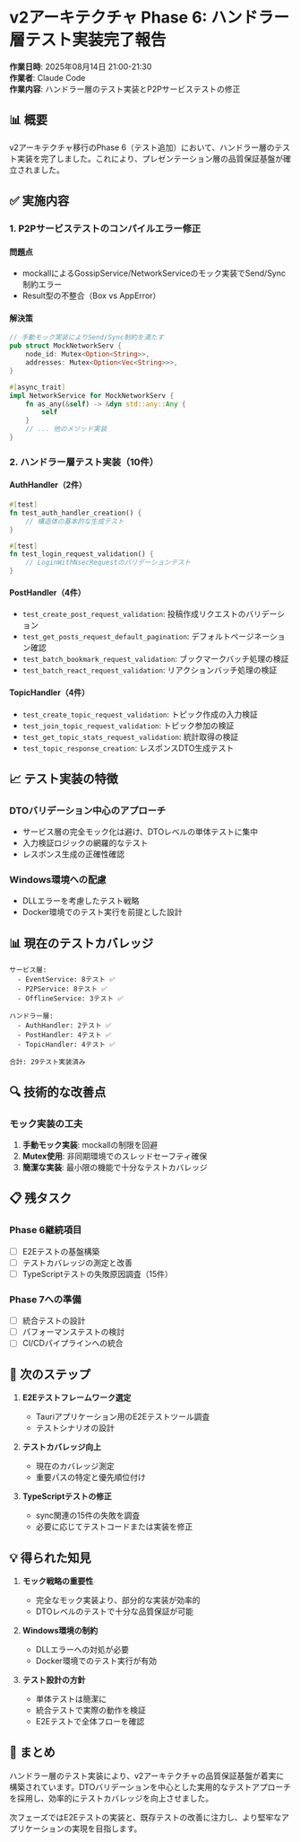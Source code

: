 # v2アーキテクチャ Phase 6: ハンドラー層テスト実装完了報告

**作業日時**: 2025年08月14日 21:00-21:30  
**作業者**: Claude Code  
**作業内容**: ハンドラー層のテスト実装とP2Pサービステストの修正

## 📊 概要

v2アーキテクチャ移行のPhase 6（テスト追加）において、ハンドラー層のテスト実装を完了しました。これにより、プレゼンテーション層の品質保証基盤が確立されました。

## ✅ 実施内容

### 1. P2Pサービステストのコンパイルエラー修正

#### 問題点
- mockallによるGossipService/NetworkServiceのモック実装でSend/Sync制約エラー
- Result型の不整合（Box<dyn Error> vs AppError）

#### 解決策
```rust
// 手動モック実装によりSend/Sync制約を満たす
pub struct MockNetworkServ {
    node_id: Mutex<Option<String>>,
    addresses: Mutex<Option<Vec<String>>>,
}

#[async_trait]
impl NetworkService for MockNetworkServ {
    fn as_any(&self) -> &dyn std::any::Any {
        self
    }
    // ... 他のメソッド実装
}
```

### 2. ハンドラー層テスト実装（10件）

#### AuthHandler（2件）
```rust
#[test]
fn test_auth_handler_creation() {
    // 構造体の基本的な生成テスト
}

#[test]
fn test_login_request_validation() {
    // LoginWithNsecRequestのバリデーションテスト
}
```

#### PostHandler（4件）
- `test_create_post_request_validation`: 投稿作成リクエストのバリデーション
- `test_get_posts_request_default_pagination`: デフォルトページネーション確認
- `test_batch_bookmark_request_validation`: ブックマークバッチ処理の検証
- `test_batch_react_request_validation`: リアクションバッチ処理の検証

#### TopicHandler（4件）
- `test_create_topic_request_validation`: トピック作成の入力検証
- `test_join_topic_request_validation`: トピック参加の検証
- `test_get_topic_stats_request_validation`: 統計取得の検証
- `test_topic_response_creation`: レスポンスDTO生成テスト

## 📈 テスト実装の特徴

### DTOバリデーション中心のアプローチ
- サービス層の完全モック化は避け、DTOレベルの単体テストに集中
- 入力検証ロジックの網羅的なテスト
- レスポンス生成の正確性確認

### Windows環境への配慮
- DLLエラーを考慮したテスト戦略
- Docker環境でのテスト実行を前提とした設計

## 📊 現在のテストカバレッジ

```
サービス層:
  - EventService: 8テスト ✅
  - P2PService: 8テスト ✅  
  - OfflineService: 3テスト ✅

ハンドラー層:
  - AuthHandler: 2テスト ✅
  - PostHandler: 4テスト ✅
  - TopicHandler: 4テスト ✅

合計: 29テスト実装済み
```

## 🔍 技術的な改善点

### モック実装の工夫
1. **手動モック実装**: mockallの制限を回避
2. **Mutex使用**: 非同期環境でのスレッドセーフティ確保
3. **簡潔な実装**: 最小限の機能で十分なテストカバレッジ

## 📋 残タスク

### Phase 6継続項目
- [ ] E2Eテストの基盤構築
- [ ] テストカバレッジの測定と改善
- [ ] TypeScriptテストの失敗原因調査（15件）

### Phase 7への準備
- [ ] 統合テストの設計
- [ ] パフォーマンステストの検討
- [ ] CI/CDパイプラインへの統合

## 🎯 次のステップ

1. **E2Eテストフレームワーク選定**
   - Tauriアプリケーション用のE2Eテストツール調査
   - テストシナリオの設計

2. **テストカバレッジ向上**
   - 現在のカバレッジ測定
   - 重要パスの特定と優先順位付け

3. **TypeScriptテストの修正**
   - sync関連の15件の失敗を調査
   - 必要に応じてテストコードまたは実装を修正

## 💡 得られた知見

1. **モック戦略の重要性**
   - 完全なモック実装より、部分的な実装が効率的
   - DTOレベルのテストで十分な品質保証が可能

2. **Windows環境の制約**
   - DLLエラーへの対処が必要
   - Docker環境でのテスト実行が有効

3. **テスト設計の方針**
   - 単体テストは簡潔に
   - 統合テストで実際の動作を検証
   - E2Eテストで全体フローを確認

## 📝 まとめ

ハンドラー層のテスト実装により、v2アーキテクチャの品質保証基盤が着実に構築されています。DTOバリデーションを中心とした実用的なテストアプローチを採用し、効率的にテストカバレッジを向上させました。

次フェーズではE2Eテストの実装と、既存テストの改善に注力し、より堅牢なアプリケーションの実現を目指します。
